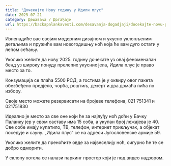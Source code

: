 ```yaml
---
title: "Дочекајте Нову годину у Идили плус"
date: 2025-07-21
category: Дешавања / Догађаји
url: https://backapalankavesti.com/desavanja-dogadjaji/docekajte-novu-godinu-u-idili-plus-2025/
---
```


Изненадиће вас својим модерним дизајном и укусно уклопљеним детаљима и пружиће вам новогодишњу ноћ која ће вам дуго остати у лепом сећању.

Уколико желите да нову 2025. годину дочекате уз овај феноменалан бенд уз широку понуду прелепих укусних јела, Идила плус је право место за то.

Конзумација се плаћа 5500 РСД, а гостима је у оквиру овог пакета обезбеђено предјело, чорба, роштиљ, дезерт и два домаћа пића по избору.

Своје место можете резервисати на бројеве телефона, 021 751341 и 021751830

Идеално је место за све оне који ће за најлуђу ноћ доћи у Бачку Паланку јер у свом саставу има 15 соба, а укупан број лежајева је 40. Све собе имају купатило, ТВ, телефон, интернет прикључак, а објекат поседује и сауну. „Идила плус“ се на адреси Југословенске армије 59.

Уколико желите да преноћите овде за највеселију ноћ, сигурно ће те се добро одморити.

У склопу хотела се налази паркинг простор који је под видео надзором.
